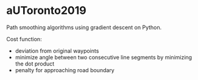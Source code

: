 # aUToronto2019
Path smoothing algorithms using gradient descent on Python.

Cost function:
  - deviation from original waypoints
  - minimize angle between two consecutive line segments by minimizing the dot product
  - penalty for approaching road boundary

